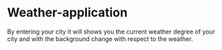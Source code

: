 # Weather-application
By entering your city it will shows you the current weather degree of your city and with the background change with respect to the weather.
